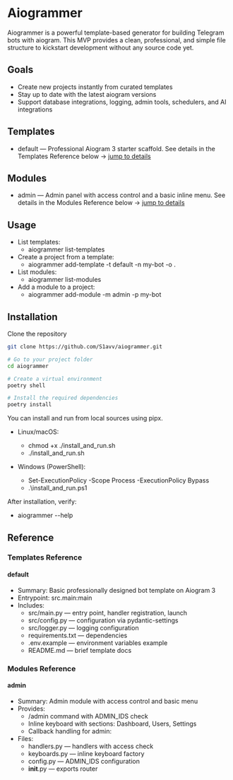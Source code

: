 # Aiogrammer

Aiogrammer is a powerful template-based generator for building Telegram bots with aiogram. This MVP provides a clean, professional, and simple file structure to kickstart development without any source code yet.

## Goals
- Create new projects instantly from curated templates
- Stay up to date with the latest aiogram versions
- Support database integrations, logging, admin tools, schedulers, and AI integrations

## Templates
- default — Professional Aiogram 3 starter scaffold. See details in the Templates Reference below → [jump to details](#templates-reference)

## Modules
- admin — Admin panel with access control and a basic inline menu. See details in the Modules Reference below → [jump to details](#modules-reference)

## Usage
- List templates:
  - aiogrammer list-templates
- Create a project from a template:
  - aiogrammer add-template -t default -n my-bot -o .
- List modules:
  - aiogrammer list-modules
- Add a module to a project:
  - aiogrammer add-module -m admin -p my-bot

## Installation

Clone the repository

```bash
git clone https://github.com/S1avv/aiogrammer.git

# Go to your project folder
cd aiogrammer

# Create a virtual environment
poetry shell

# Install the required dependencies
poetry install
```

You can install and run from local sources using pipx.

- Linux/macOS:
  - chmod +x ./install_and_run.sh
  - ./install_and_run.sh

- Windows (PowerShell):
  - Set-ExecutionPolicy -Scope Process -ExecutionPolicy Bypass
  - .\install_and_run.ps1

After installation, verify:
- aiogrammer --help

## Reference

### Templates Reference
#### default
- Summary: Basic professionally designed bot template on Aiogram 3
- Entrypoint: src.main:main
- Includes:
  - src/main.py — entry point, handler registration, launch
  - src/config.py — configuration via pydantic-settings
  - src/logger.py — logging configuration
  - requirements.txt — dependencies
  - .env.example — environment variables example
  - README.md — brief template docs

### Modules Reference
#### admin
- Summary: Admin module with access control and basic menu
- Provides:
  - /admin command with ADMIN_IDS check
  - Inline keyboard with sections: Dashboard, Users, Settings
  - Callback handling for admin:<section>
- Files:
  - handlers.py — handlers with access check
  - keyboards.py — inline keyboard factory
  - config.py — ADMIN_IDS configuration
  - __init__.py — exports router